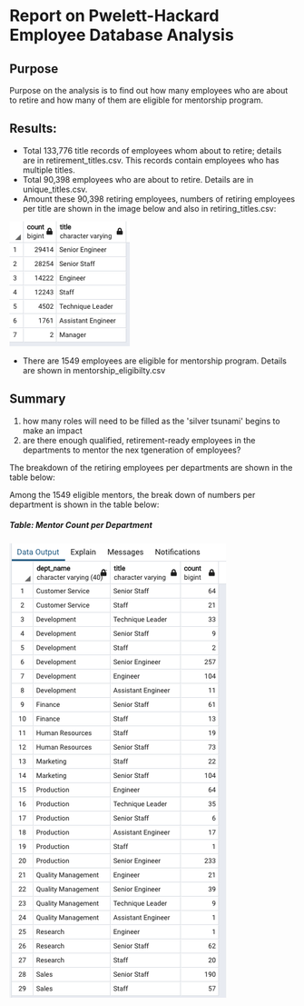 # Report on Pwelett-Hackard Employee Database Analysis
## Purpose
Purpose on the analysis is to find out how many employees who are about to retire and how many of them are eligible for mentorship program.
## Results:
- Total 133,776 title records of employees whom about to retire; details are in retirement_titles.csv. This records contain employees who has multiple titles. 
- Total 90,398 employees who are about to retire. Details are in unique_titles.csv.
- Amount these 90,398 retiring employees, numbers of retiring employees per title are shown in the image below and also in retiring_titles.csv:  

![retiring_titles](https://github.com/kaylaisnomyname/Pewlett-Hackard-Analysis-Folder/blob/main/count%20of%20retiriing%20per%20title.png?raw=true)
- There are 1549 employees are eligible for mentorship program. Details are shown in mentorship_eligibilty.csv

## Summary
1. how many roles will need to be filled as the 'silver tsunami' begins to make an impact
2. are there enough qualified, retirement-ready employees in the departments to mentor the nex tgeneration of employees?

The breakdown of the retiring employees per departments are shown in the table below:  

Among the 1549 eligible mentors, the break down of numbers per department is shown in the table below:
##### Table: Mentor Count per Department
![count_of mentor_per_titles](https://github.com/kaylaisnomyname/Pewlett-Hackard-Analysis-Folder/blob/main/mentor_title_per_dept.png?raw=true) 
